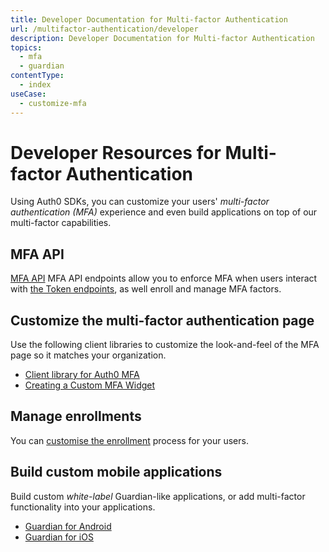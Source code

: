 ```yaml
---
title: Developer Documentation for Multi-factor Authentication
url: /multifactor-authentication/developer
description: Developer Documentation for Multi-factor Authentication
topics:
  - mfa
  - guardian
contentType:
  - index
useCase:
  - customize-mfa
---
```

# Developer Resources for Multi-factor Authentication

Using Auth0 SDKs, you can customize your users' <dfn data-key="multifactor-authentication">multi-factor authentication (MFA)</dfn> experience and even build applications on top of our multi-factor capabilities.

## MFA API

[MFA API](/mfa/concepts/mfa-api) MFA API endpoints allow you to enforce MFA when users interact with [the Token endpoints](/api/authentication#get-token), as well enroll and manage MFA factors.

## Customize the multi-factor authentication page

Use the following client libraries to customize the look-and-feel of the MFA page so it matches your organization.

* [Client library for Auth0 MFA](https://github.com/auth0/auth0-guardian.js)
* [Creating a Custom MFA Widget](https://github.com/auth0/auth0-guardian.js/tree/master/example)

## Manage enrollments

You can [customise the enrollment](/mfa/guides/guardian/create-enrollment-ticket) process for your users.

## Build custom mobile applications

Build custom _white-label_ Guardian-like applications, or add multi-factor functionality into your applications.

* [Guardian for Android](/mfa/guides/guardian/guardian-android-sdk)
* [Guardian for iOS](/mfa/guides/guardian/guardian-ios-sdk)
